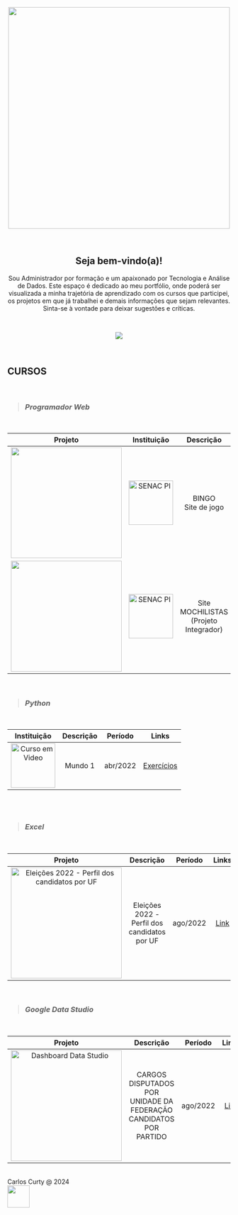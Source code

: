 <p align="center"><img src="https://user-images.githubusercontent.com/68711113/165942333-fb7993b6-6f8e-46c2-ade8-04d18f664fe1.png" width="500"></p>
<br>
<h2 align="center">Seja bem-vindo(a)!</h2>

<div><p align="center">Sou Administrador por formação e um apaixonado por Tecnologia e Análise de Dados. Este espaço é dedicado ao meu portfólio, onde poderá ser visualizada a minha trajetória de aprendizado com os cursos que participei, os projetos em que já trabalhei e demais informações que sejam relevantes. Sinta-se à vontade para deixar sugestões e críticas.</p></div>

<br>
<p align="center"><img src="https://user-images.githubusercontent.com/68711113/165002315-c8b84367-987b-482b-b930-8c84d7e8afaa.png"></p>
<br>

<h2><strong>CURSOS</strong></h2><br>

>### *Programador Web*<br>

<br>

Projeto | Instituição | Descrição | Período | Tecnologias | Links
:-----: | :-----: | :-----: | :-----: | :-----: | :----------
<a href="https://carloscurty.github.io/bingo"><img src="https://user-images.githubusercontent.com/68711113/165095493-0cd495e0-abf4-4238-87d3-17e5a3ca45af.png" width="250"></a> | <a href="https://www.pi.senac.br/" target="_blank"><img src="https://user-images.githubusercontent.com/68711113/165825278-a41fc33b-39a9-49d3-bc36-2a40e22baa07.png" alt="SENAC PI" width="100"></a> | BINGO<br>Site de jogo | dez/2019 | HTML5<br>CSS3<br>JavaScript | [Site](https://curtydigital.000webhostapp.com/bingo/bingo_75.html) | 
<a href="https://carloscurty.github.io/mochilistas"><img src="https://user-images.githubusercontent.com/68711113/165096216-7b6e6760-e341-4aa4-a18d-931c1c7c795e.png" width="250"></a> | <a href="https://www.pi.senac.br/" target="_blank"><img src="https://user-images.githubusercontent.com/68711113/165825278-a41fc33b-39a9-49d3-bc36-2a40e22baa07.png" alt="SENAC PI" width="100"></a> | Site MOCHILISTAS<br>(Projeto Integrador) | fev/2020 | HTML5<br>CSS3<br>JavaScript | [Site](https://curtydigital.000webhostapp.com/mochilistas) | 

<br>

>### *Python*<br> 
<br>

Instituição | Descrição | Período | Links
:-----: | :-----: | :-----: | :-----:
<a href="https://www.cursoemvideo.com/curso/python-3-mundo-1/" target="_blank"><img src="https://user-images.githubusercontent.com/68711113/165805297-0dbdcc4c-1985-450d-a4ee-1856d614545a.png" alt="Curso em Video" width="100"></a> | Mundo 1 | abr/2022 | [Exercícios](https://carloscurty.github.io/CursoemVideo-Python-Mundo1) |

<!--
Mundo 2 | abr/2022 | [Exercícios](https://carloscurty.github.io/CursoemVideo-Python-Mundo2) |
Mundo 3 | abr/2022 | [Exercícios](https://carloscurty.github.io/CursoemVideo-Python-Mundo3) |
-->
<br>

<br>

>### *Excel*<br> 
<br>

Projeto | Descrição | Período | Links
:-----: | :-----: | :-----: | :-----:
<a href="https://user-images.githubusercontent.com/68711113/188246411-39df40a2-e387-4bab-b73d-e1d60f2761cc.png" target="_blank"><img src="https://user-images.githubusercontent.com/68711113/188246411-39df40a2-e387-4bab-b73d-e1d60f2761cc.png" alt="Eleições 2022 - Perfil dos candidatos por UF" width="250"></a> | Eleições 2022 - Perfil dos candidatos por UF | ago/2022 | [Link](https://encurtador.com.br/grMNY) |

<br>

>### *Google Data Studio*<br> 
<br>

Projeto | Descrição | Período | Links
:-----: | :-----: | :-----: | :-----:
<a href="https://user-images.githubusercontent.com/68711113/188247186-85fd6596-2738-4011-b293-eda6737a1ff9.png" target="_blank"><img src="https://user-images.githubusercontent.com/68711113/188247186-85fd6596-2738-4011-b293-eda6737a1ff9.png" alt="Dashboard Data Studio" width="250"></a> | CARGOS DISPUTADOS POR UNIDADE DA FEDERAÇÃO<br>CANDIDATOS POR PARTIDO | ago/2022 | [Link](https://datastudio.google.com/reporting/bbb63cec-354e-4c0b-b3fd-49641bd7f36b) |

<br>
Carlos Curty @ 2024<br>
    <a href="https://www.linkedin.com/comm/mynetwork/discovery-see-all?usecase=PEOPLE_FOLLOWS&followMember=carloscurty" target="_blank">
      <img src="https://github.com/carloscurty/carloscurty.github.io/assets/68711113/300f7037-cfe6-4099-a12f-642c6501e7de" width=50>
    </a>
